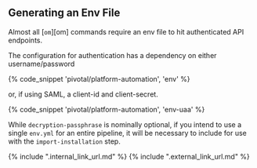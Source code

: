 ## Generating an Env File
Almost all [`om`][om] commands require an env file
to hit authenticated API endpoints.

The configuration for authentication has a dependency on either username/password

{% code_snippet 'pivotal/platform-automation', 'env' %}

or, if using SAML, a client-id and client-secret.

{% code_snippet 'pivotal/platform-automation', 'env-uaa' %}

While `decryption-passphrase` is nominally optional,
if you intend to use a single `env.yml` for an entire pipeline,
it will be necessary to include for use with the `import-installation` step.

{% include ".internal_link_url.md" %}
{% include ".external_link_url.md" %}